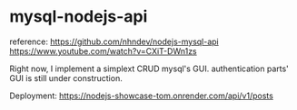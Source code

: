 # mysql-nodejs-api
reference:
https://github.com/nhndev/nodejs-mysql-api
https://www.youtube.com/watch?v=CXiT-DWn1zs

Right now, I implement a simplext CRUD mysql's GUI.
authentication parts' GUI is still under construction.

Deployment:
https://nodejs-showcase-tom.onrender.com/api/v1/posts
